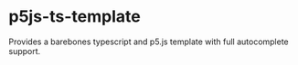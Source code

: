 # p5js-ts-template
Provides a barebones typescript and p5.js template with full autocomplete support.
